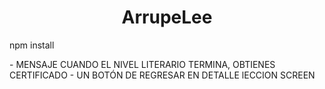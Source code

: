 <h1 align="center"> ArrupeLee </h1>

<p> npm install </p>
- MENSAJE CUANDO EL NIVEL LITERARIO TERMINA, OBTIENES CERTIFICADO
- UN BOTÓN DE REGRESAR EN DETALLE lECCION SCREEN
